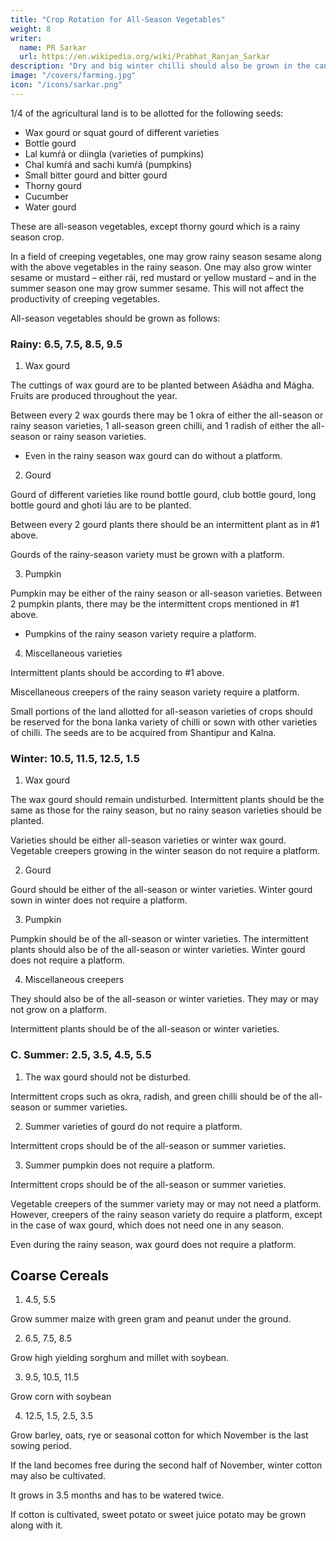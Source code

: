 ```yaml
---
title: "Crop Rotation for All-Season Vegetables"
weight: 8
writer:
  name: PR Sarkar
  url: https://en.wikipedia.org/wiki/Prabhat_Ranjan_Sarkar
description: "Dry and big winter chilli should also be grown in the canal. Big seedlings should be grown so that the plants flower within fifteen days after planting"
image: "/covers/farming.jpg"
icon: "/icons/sarkar.png"
---
```




1/4 of the agricultural land is to be allotted for the following seeds:
- Wax gourd or squat gourd of different varieties
- Bottle gourd
- Lal kumŕá or diingla (varieties of pumpkins)
- Chal kumŕá and sachi kumŕá (pumpkins)
- Small bitter gourd and bitter gourd
- Thorny gourd
- Cucumber
- Water gourd

These are all-season vegetables, except thorny gourd which is a rainy season crop.

In a field of creeping vegetables, one may grow rainy season sesame along with the above vegetables in the rainy season. One may also grow winter sesame or mustard – either rái, red mustard or yellow mustard – and in the summer season one may grow summer sesame. This will not affect the productivity of creeping vegetables.

All-season vegetables should be grown as follows:


### Rainy: 6.5, 7.5, 8.5, 9.5

1. Wax gourd

The cuttings of wax gourd are to be planted between Aśádha and Mágha. Fruits are produced throughout the year. 

Between every 2 wax gourds there may be 1 okra of either the all-season or rainy season varieties, 1 all-season green chilli, and 1 radish of either the all-season or rainy season varieties. 
- Even in the rainy season wax gourd can do without a platform.

2. Gourd

Gourd of different varieties like round bottle gourd, club bottle gourd, long bottle gourd and ghoti láu are to be planted. 

Between every 2 gourd plants there should be an intermittent plant as in #1 above. 

Gourds of the rainy-season variety must be grown with a platform.


3. Pumpkin

Pumpkin may be either of the rainy season or all-season varieties. Between 2 pumpkin plants, there may be the intermittent crops mentioned in #1 above. 
- Pumpkins of the rainy season variety require a platform.

4. Miscellaneous varieties

Intermittent plants should be according to #1 above. 

Miscellaneous creepers of the rainy season variety require a platform.

Small portions of the land allotted for all-season varieties of crops should be reserved for the bona lanka variety of chilli or sown with other varieties of chilli. The seeds are to be acquired from Shantipur and Kalna.


### Winter: 10.5, 11.5, 12.5, 1.5 

1. Wax gourd

The wax gourd should remain undisturbed. Intermittent plants should be the same as those for the rainy season, but no rainy season varieties should be planted. 

Varieties should be either all-season varieties or winter wax gourd. Vegetable creepers growing in the winter season do not require a platform.

2. Gourd

Gourd should be either of the all-season or winter varieties. Winter gourd sown in winter does not require a platform.

3. Pumpkin

Pumpkin should be of the all-season or winter varieties. The intermittent plants should also be of the all-season or winter varieties. Winter gourd does not require a platform.

4. Miscellaneous creepers

They should also be of the all-season or winter varieties. They may or may not grow on a platform.

Intermittent plants should be of the all-season or winter varieties.


### C. Summer: 2.5, 3.5, 4.5, 5.5 

1. The wax gourd should not be disturbed. 

Intermittent crops such as okra, radish, and green chilli should be of the all-season or summer varieties.

2. Summer varieties of gourd do not require a platform. 

Intermittent crops should be of the all-season or summer varieties.

3. Summer pumpkin does not require a platform. 

Intermittent crops should be of the all-season or summer varieties.

Vegetable creepers of the summer variety may or may not need a platform. However, creepers of the rainy season variety do require a platform, except in the case of wax gourd, which does not need one in any season. 

Even during the rainy season, wax gourd does not require a platform.


## Coarse Cereals

1. 4.5, 5.5

Grow summer maize with green gram and peanut under the ground.

2. 6.5, 7.5, 8.5

Grow high yielding sorghum and millet with soybean.

3. 9.5, 10.5, 11.5

Grow corn with soybean

4. 12.5, 1.5, 2.5, 3.5

Grow barley, oats, rye or seasonal cotton for which November is the last sowing period. 

If the land becomes free during the second half of November, winter cotton may also be cultivated. 

It grows in 3.5 months and has to be watered twice. 

If cotton is cultivated, sweet potato or sweet juice potato may be grown along with it.

